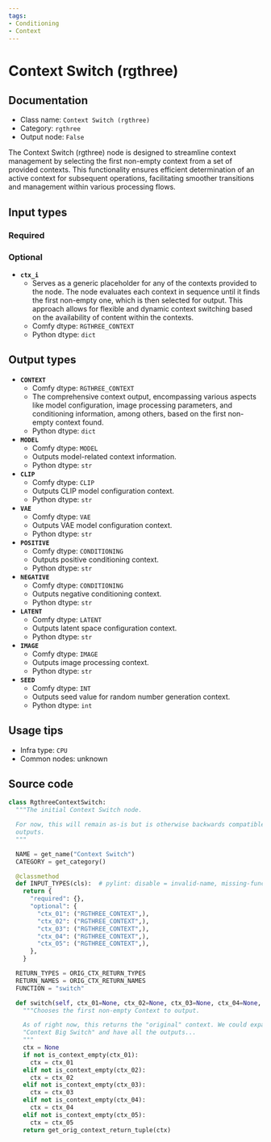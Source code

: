 ```yaml
---
tags:
- Conditioning
- Context
---
```


# Context Switch (rgthree)
## Documentation
- Class name: `Context Switch (rgthree)`
- Category: `rgthree`
- Output node: `False`

The Context Switch (rgthree) node is designed to streamline context management by selecting the first non-empty context from a set of provided contexts. This functionality ensures efficient determination of an active context for subsequent operations, facilitating smoother transitions and management within various processing flows.
## Input types
### Required
### Optional
- **`ctx_i`**
    - Serves as a generic placeholder for any of the contexts provided to the node. The node evaluates each context in sequence until it finds the first non-empty one, which is then selected for output. This approach allows for flexible and dynamic context switching based on the availability of content within the contexts.
    - Comfy dtype: `RGTHREE_CONTEXT`
    - Python dtype: `dict`
## Output types
- **`CONTEXT`**
    - Comfy dtype: `RGTHREE_CONTEXT`
    - The comprehensive context output, encompassing various aspects like model configuration, image processing parameters, and conditioning information, among others, based on the first non-empty context found.
    - Python dtype: `dict`
- **`MODEL`**
    - Comfy dtype: `MODEL`
    - Outputs model-related context information.
    - Python dtype: `str`
- **`CLIP`**
    - Comfy dtype: `CLIP`
    - Outputs CLIP model configuration context.
    - Python dtype: `str`
- **`VAE`**
    - Comfy dtype: `VAE`
    - Outputs VAE model configuration context.
    - Python dtype: `str`
- **`POSITIVE`**
    - Comfy dtype: `CONDITIONING`
    - Outputs positive conditioning context.
    - Python dtype: `str`
- **`NEGATIVE`**
    - Comfy dtype: `CONDITIONING`
    - Outputs negative conditioning context.
    - Python dtype: `str`
- **`LATENT`**
    - Comfy dtype: `LATENT`
    - Outputs latent space configuration context.
    - Python dtype: `str`
- **`IMAGE`**
    - Comfy dtype: `IMAGE`
    - Outputs image processing context.
    - Python dtype: `str`
- **`SEED`**
    - Comfy dtype: `INT`
    - Outputs seed value for random number generation context.
    - Python dtype: `int`
## Usage tips
- Infra type: `CPU`
- Common nodes: unknown


## Source code
```python
class RgthreeContextSwitch:
  """The initial Context Switch node.

  For now, this will remain as-is but is otherwise backwards compatible with other Context nodes
  outputs.
  """

  NAME = get_name("Context Switch")
  CATEGORY = get_category()

  @classmethod
  def INPUT_TYPES(cls):  # pylint: disable = invalid-name, missing-function-docstring
    return {
      "required": {},
      "optional": {
        "ctx_01": ("RGTHREE_CONTEXT",),
        "ctx_02": ("RGTHREE_CONTEXT",),
        "ctx_03": ("RGTHREE_CONTEXT",),
        "ctx_04": ("RGTHREE_CONTEXT",),
        "ctx_05": ("RGTHREE_CONTEXT",),
      },
    }

  RETURN_TYPES = ORIG_CTX_RETURN_TYPES
  RETURN_NAMES = ORIG_CTX_RETURN_NAMES
  FUNCTION = "switch"

  def switch(self, ctx_01=None, ctx_02=None, ctx_03=None, ctx_04=None, ctx_05=None):
    """Chooses the first non-empty Context to output.

    As of right now, this returns the "original" context. We could expand it, or create another
    "Context Big Switch" and have all the outputs...
    """
    ctx = None
    if not is_context_empty(ctx_01):
      ctx = ctx_01
    elif not is_context_empty(ctx_02):
      ctx = ctx_02
    elif not is_context_empty(ctx_03):
      ctx = ctx_03
    elif not is_context_empty(ctx_04):
      ctx = ctx_04
    elif not is_context_empty(ctx_05):
      ctx = ctx_05
    return get_orig_context_return_tuple(ctx)

```
